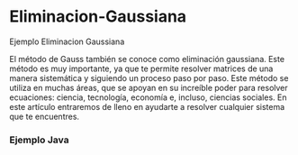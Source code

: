 # Eliminacion-Gaussiana
Ejemplo Eliminacion Gaussiana

<p>
El método de Gauss también se conoce como eliminación gaussiana. Este método es muy importante, ya que te permite resolver matrices de una manera sistemática y siguiendo un proceso paso por paso. Este método se utiliza en muchas áreas, que se apoyan en su increíble poder para resolver ecuaciones: ciencia, tecnología, economía e, incluso, ciencias sociales. En este artículo entraremos de lleno en ayudarte a resolver cualquier sistema que te encuentres.
</p>

### Ejemplo Java
